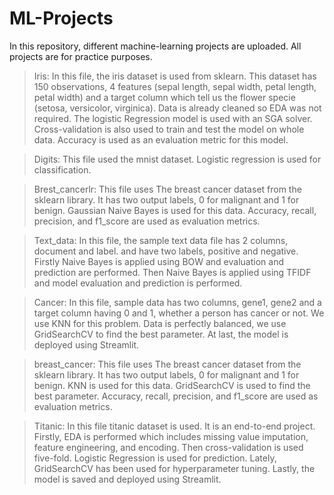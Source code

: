 # ML-Projects

In this repository, different machine-learning projects are uploaded. All projects are for practice purposes. 

>Iris: In this file, the iris dataset is used from sklearn. This dataset has 150 observations, 4 features (sepal length, sepal width, petal length, petal width) and a target column which tell us the flower specie (setosa, versicolor, virginica).  Data is already cleaned so EDA was not required. The logistic Regression model is used with an SGA solver. Cross-validation is also used to train and test the model on whole data. Accuracy is used as an evaluation metric for this model.

>Digits: This file used the mnist dataset. Logistic regression is used for classification.


>Brest_cancerlr: This file uses The breast cancer dataset from the sklearn library. It has two output labels, 0 for malignant and 1 for benign. Gaussian Naive Bayes is used for this data. Accuracy, recall, precision, and f1_score are used as evaluation metrics.


>Text_data: In this file, the sample text data file has 2 columns, document and label. and have two labels, positive and negative. Firstly Naive Bayes is applied using BOW and evaluation and prediction are performed. Then Naive Bayes is applied using TFIDF and model evaluation and prediction is performed.


>Cancer: In this file, sample data has two columns, gene1, gene2 and a target column having 0 and 1, whether a person has cancer or not. We use KNN for this problem. Data is perfectly balanced, we use GridSearchCV to find the best parameter. At last, the model is deployed using Streamlit.


>breast_cancer: This file uses The breast cancer dataset from the sklearn library. It has two output labels, 0 for malignant and 1 for benign. KNN is used for this data. GridSearchCV is used to find the best parameter. Accuracy, recall, precision, and f1_score are used as evaluation metrics.

>Titanic: In this file titanic dataset is used. It is an end-to-end project. Firstly, EDA is performed which includes missing value imputation, feature engineering, and encoding. Then cross-validation is used five-fold. Logistic Regression is used for prediction. Lately, GridSearchCV has been used for hyperparameter tuning. Lastly, the model is saved and deployed using Streamlit.

